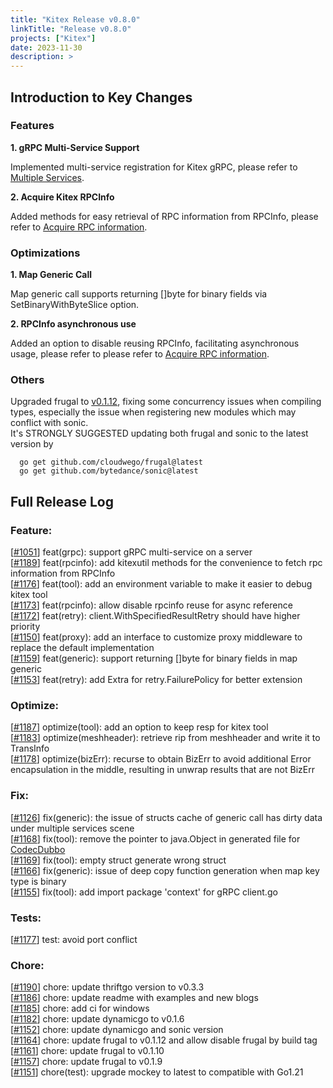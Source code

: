 ```yaml
---
title: "Kitex Release v0.8.0"
linkTitle: "Release v0.8.0"
projects: ["Kitex"]
date: 2023-11-30
description: >
---
```


## **Introduction to Key Changes**

### Features

**1. gRPC Multi-Service Support**

Implemented multi-service registration for Kitex gRPC, please refer to [Multiple Services](/docs/kitex/tutorials/advanced-feature/multi_service/).

**2. Acquire Kitex RPCInfo**

Added methods for easy retrieval of RPC information from RPCInfo, please refer to [Acquire RPC information](/docs/kitex/tutorials/basic-feature/acquire_rpcinfo/).

### Optimizations

**1. Map Generic Call**

Map generic call supports returning []byte for binary fields via SetBinaryWithByteSlice option.

**2. RPCInfo asynchronous use**

Added an option to disable reusing RPCInfo, facilitating asynchronous usage, please refer to please refer to [Acquire RPC information](/docs/kitex/tutorials/basic-feature/acquire_rpcinfo/#12-asynchronous-usage).

### Others

Upgraded frugal to [v0.1.12](https://github.com/cloudwego/frugal/releases/tag/v0.1.12), fixing some concurrency issues when compiling types, especially the issue when registering new modules which may conflict with sonic.  
 It's STRONGLY SUGGESTED updating both frugal and sonic to the latest version by

```shell
  go get github.com/cloudwego/frugal@latest
  go get github.com/bytedance/sonic@latest
```

## **Full Release Log**

### Feature:

[[#1051](https://github.com/cloudwego/kitex/pull/1051)] feat(grpc): support gRPC multi-service on a server  
[[#1189](https://github.com/cloudwego/kitex/pull/1189)] feat(rpcinfo): add kitexutil methods for the convenience to fetch rpc information from RPCInfo  
[[#1176](https://github.com/cloudwego/kitex/pull/1176)] feat(tool): add an environment variable to make it easier to debug kitex tool  
[[#1173](https://github.com/cloudwego/kitex/pull/1173)] feat(rpcinfo): allow disable rpcinfo reuse for async reference  
[[#1172](https://github.com/cloudwego/kitex/pull/1172)] feat(retry): client.WithSpecifiedResultRetry should have higher priority  
[[#1150](https://github.com/cloudwego/kitex/pull/1150)] feat(proxy): add an interface to customize proxy middleware to replace the default implementation  
[[#1159](https://github.com/cloudwego/kitex/pull/1159)] feat(generic): support returning []byte for binary fields in map generic  
[[#1153](https://github.com/cloudwego/kitex/pull/1153)] feat(retry): add Extra for retry.FailurePolicy for better extension

### Optimize:

[[#1187](https://github.com/cloudwego/kitex/pull/1187)] optimize(tool): add an option to keep resp for kitex tool  
[[#1183](https://github.com/cloudwego/kitex/pull/1183)] optimize(meshheader): retrieve rip from meshheader and write it to TransInfo  
[[#1178](https://github.com/cloudwego/kitex/pull/1178)] optimize(bizErr): recurse to obtain BizErr to avoid additional Error encapsulation in the middle, resulting in unwrap results that are not BizErr

### Fix:

[[#1126](https://github.com/cloudwego/kitex/pull/1126)] fix(generic): the issue of structs cache of generic call has dirty data under multiple services scene  
[[#1168](https://github.com/cloudwego/kitex/pull/1168)] fix(tool): remove the pointer to java.Object in generated file for [CodecDubbo](https://github.com/kitex-contrib/codec-dubbo)  
[[#1169](https://github.com/cloudwego/kitex/pull/1169)] fix(tool): empty struct generate wrong struct  
[[#1166](https://github.com/cloudwego/kitex/pull/1166)] fix(generic): issue of deep copy function generation when map key type is binary  
[[#1155](https://github.com/cloudwego/kitex/pull/1155)] fix(tool): add import package 'context' for gRPC client.go

### Tests:

[[#1177](https://github.com/cloudwego/kitex/pull/1177)] test: avoid port conflict

### Chore:

[[#1190](https://github.com/cloudwego/kitex/pull/1190)] chore: update thriftgo version to v0.3.3  
[[#1186](https://github.com/cloudwego/kitex/pull/1186)] chore: update readme with examples and new blogs  
[[#1185](https://github.com/cloudwego/kitex/pull/1185)] chore: add ci for windows  
[[#1182](https://github.com/cloudwego/kitex/pull/1182)] chore: update dynamicgo to v0.1.6  
[[#1152](https://github.com/cloudwego/kitex/pull/1152)] chore: update dynamicgo and sonic version  
[[#1164](https://github.com/cloudwego/kitex/pull/1164)] chore: update frugal to v0.1.12 and allow disable frugal by build tag  
[[#1161](https://github.com/cloudwego/kitex/pull/1161)] chore: update frugal to v0.1.10  
[[#1157](https://github.com/cloudwego/kitex/pull/1157)] chore: update frugal to v0.1.9  
[[#1151](https://github.com/cloudwego/kitex/pull/1151)] chore(test): upgrade mockey to latest to compatible with Go1.21
